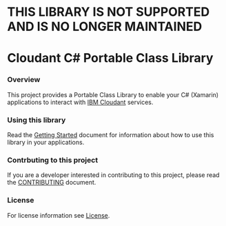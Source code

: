 # THIS LIBRARY IS NOT SUPPORTED AND IS NO LONGER MAINTAINED

# Cloudant C# Portable Class Library

### Overview

This project provides a Portable Class Library to enable your C# (Xamarin) applications to interact with [IBM Cloudant](https://cloudant.com/) services.

### Using this library

Read the [Getting Started](./component/GettingStarted.md) document for information about how to use this library in your applications.

### Contrbuting to this project

If you are a developer interested in contributing to this project, please read the [CONTRIBUTING](./CONTRIBUTING.md) document.

### License

For license information see [License](./component/License.md).
